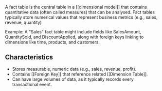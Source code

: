 A fact table is the central table in a [[dimensional model]] that contains quantitative data (often called measures) that can be analysed. Fact tables typically store numerical values that represent business metrics (e.g., sales, revenue, quantity)

Example: A "Sales" fact table might include fields like SalesAmount, QuantitySold, and DiscountApplied, along with foreign keys linking to dimensions like time, products, and customers.

## Characteristics

- Stores measurable, numeric data (e.g., sales, revenue, profit).
- Contains [[Foreign Key]] that reference related [[Dimension Table]].
- Can have large volumes of data, as it typically records every transactional event.